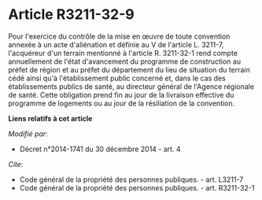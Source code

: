 # Article R3211-32-9

Pour l'exercice du contrôle de la mise en œuvre de toute convention annexée à un acte d'aliénation et définie au V de
l'article L. 3211-7, l'acquéreur d'un terrain mentionné à l'article R. 3211-32-1 rend compte annuellement de l'état
d'avancement du programme de construction au préfet de région et au préfet du département du lieu de situation du terrain
cédé ainsi qu'à l'établissement public concerné et, dans le cas des établissements publics de santé, au directeur général de
l'Agence régionale de santé. Cette obligation prend fin au jour de la livraison effective du programme de logements ou au
jour de la résiliation de la convention.

**Liens relatifs à cet article**

_Modifié par_:

  - Décret n°2014-1741 du 30 décembre 2014 - art. 4

_Cite_:

  - Code général de la propriété des personnes publiques. - art. L3211-7
  - Code général de la propriété des personnes publiques. - art. R3211-32-1
